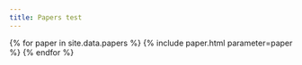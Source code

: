 ```yaml
---
title: Papers test
---
```


<!-- {% for paper in site.data.papers %} -->
<!-- {% for author in paper.authors %}{{author.given}} {{author.family}}, {% endfor %}[{{paper.title}}](paper.url){% if paper.editors %}, in{% endif %}{% for editor in paper.editors %} {{editor.given}} {{editor.family}}{% if forloop.last == true %} (editors){% else %},{% endif %}{% endfor %}{% if paper.publication %}, *{{paper.publication}}*{% endif %}{% if paper.series %}, volume {{paper.volume}} of {{paper.series}}{% elsif paper.volume %} {{paper.volume}}{% endif %}{% if paper.publisher %}, {{paper.publisher}}{% endif %}{% if paper.year %}, {{paper.year}}{% endif %}{% if paper.preprint %} [[preprint](/papers/{{paper.preprint}})]{% endif %} -->
<!-- {% endfor %} -->

{% for paper in site.data.papers %}
{% include paper.html parameter=paper %}
{% endfor %}
